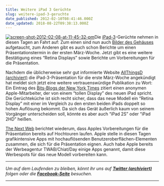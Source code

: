 ```yaml
---
title: Weitere iPad 3 Gerüchte
slug: weitere-ipad-3-geruchte
date_published: 2012-02-10T08:41:46.000Z
date_updated: 2018-08-22T09:38:13.000Z
---
```


[![screen-shot-2012-02-08-at-11-45-32-pm](//picdump.thafaker.de/2012/02/screen-shot-2012-02-08-at-11-45-32-pm-125x125.png)](http://picdump.thafaker.de/2012/02/screen-shot-2012-02-08-at-11-45-32-pm.png)Die [iPad-3](__GHOST_URL__/neues-vom-ipad-3/)-Gerüchte nehmen in diesen Tagen an Fahrt auf: Zum einen sind nun auch [Bilder des Gehäuses](__GHOST_URL__/neues-vom-ipad-3/) aufgetaucht, zum Anderen gibt es auch schon Berichte um einen Präsentationstermin in der ersten März-Woche. Jetzt gibt es eine weitere Bestätigung eines “Retina Displays” sowie Berichte um Vorbereitungen für die Präsentation.

Nachdem die üblicherweise sehr gut informierte Website [AllThingsD (archiviert)](http://web.archive.org/web/20120211040229/http://www.giga.de:80/tablets/ipad-3/news/ipad-3-vorstellung-in-der-ersten-marz-woche/) die iPad-3-Präsentation für die erste März-Woche angekündigt hat meldet sich jetzt eine weitere vertrauenswürdige Publikation zu Wort: Ein Eintrag des [Bits-Blogs der New York Times](http://bits.blogs.nytimes.com/2012/02/09/ipad-march-apple/) zitiert einen anonymen Apple-Mitarbeiter, der von einem “tollen Display” des neuen iPad spricht. Die Gerüchteküche ist sich recht sicher, dass das neue Modell ein “Retina Display” mit einer im Vergleich zu den ersten beiden iPads doppelt so hohen Auflösung bekommt. Da sich das Gerät äußerlich kaum von seinem Vorgänger unterscheiden soll, könnte es aber auch “iPad 2S” oder “iPad 2HD” heißen.

[The Next Web](http://thenextweb.com/apple/2012/02/10/apple-is-rushing-to-finalize-apps-for-onstage-ipad-3-demos-and-commercials/?awesm=tnw.to_1DITc&amp;utm_campaign=social%20media&amp;utm_medium=Spreadus&amp;utm_source=Twitter&amp;utm_content=Apple%20is%20rushing%20to%20finalize%20apps%20for%20onstage%20iPad%203%20demos%20and%20commercials) berichtet wiederum, dass Apples Vorbereitungen für die Präsentation bereits auf Hochtouren laufen. Apple stelle in diesen Tagen grafikintensive Apps mit hochauflösenden Benutzeroberflächen-Elementen zusammen, die sich für die Präsentation eignen. Auch habe Apple bereits der Werbeagentur TWAB/Chiat/Day einige Apps genannt, damit diese Werbespots für das neue Modell vorbereiten kann.

---

*Um auf dem Laufenden zu bleiben, könnt ihr uns auf **[Twitter (archiviert)](http://web.archive.org/web/20250905043545/https://twitter.com/)** folgen oder die **[Facebook-Seite](http://de-de.facebook.com/pages/thafaker-auf-Beton/154600141278763)** besuchen.*

---
